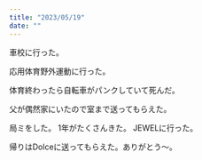 ```yaml
---
title: "2023/05/19"
date: ""
---
```


車校に行った。

応用体育野外運動に行った。

体育終わったら自転車がパンクしていて死んだ。

父が偶然家にいたので室まで送ってもらえた。

局ミをした。
1年がたくさんきた。
JEWELに行った。

帰りはDolceに送ってもらえた。ありがとう〜。